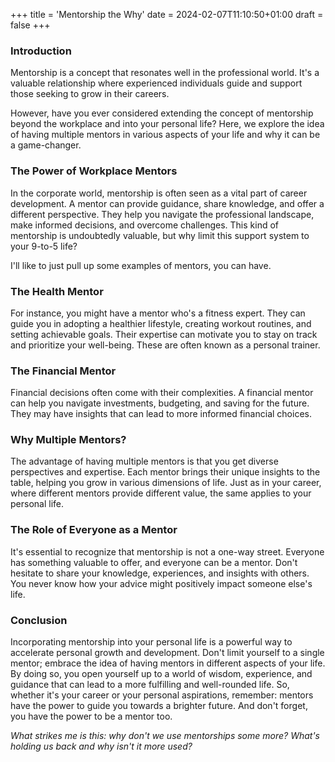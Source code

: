 +++
title = 'Mentorship the Why'
date = 2024-02-07T11:10:50+01:00
draft = false
+++

### Introduction

Mentorship is a concept that resonates well in the professional world. It's a valuable relationship where experienced individuals guide and support those seeking to grow in their careers. 

However, have you ever considered extending the concept of mentorship beyond the workplace and into your personal life? Here, we explore the idea of having multiple mentors in various aspects of your life and why it can be a game-changer.

### The Power of Workplace Mentors

In the corporate world, mentorship is often seen as a vital part of career development. A mentor can provide guidance, share knowledge, and offer a different perspective. They help you navigate the professional landscape, make informed decisions, and overcome challenges. This kind of mentorship is undoubtedly valuable, but why limit this support system to your 9-to-5 life?

I'll like to just pull up some examples of mentors, you can have.

### The Health Mentor

For instance, you might have a mentor who's a fitness expert. They can guide you in adopting a healthier lifestyle, creating workout routines, and setting achievable goals. Their expertise can motivate you to stay on track and prioritize your well-being. These are often known as a personal trainer.

### The Financial Mentor

Financial decisions often come with their complexities. A financial mentor can help you navigate investments, budgeting, and saving for the future. They may have insights that can lead to more informed financial choices.

### Why Multiple Mentors?

The advantage of having multiple mentors is that you get diverse perspectives and expertise. Each mentor brings their unique insights to the table, helping you grow in various dimensions of life. Just as in your career, where different mentors provide different value, the same applies to your personal life.

### The Role of Everyone as a Mentor

It's essential to recognize that mentorship is not a one-way street. Everyone has something valuable to offer, and everyone can be a mentor. Don't hesitate to share your knowledge, experiences, and insights with others. You never know how your advice might positively impact someone else's life.

### Conclusion

Incorporating mentorship into your personal life is a powerful way to accelerate personal growth and development. Don't limit yourself to a single mentor; embrace the idea of having mentors in different aspects of your life. By doing so, you open yourself up to a world of wisdom, experience, and guidance that can lead to a more fulfilling and well-rounded life. So, whether it's your career or your personal aspirations, remember: mentors have the power to guide you towards a brighter future. And don't forget, you have the power to be a mentor too.

_*What strikes me is this: why don't we use mentorships some more? What's holding us back and why isn't it more used?*_